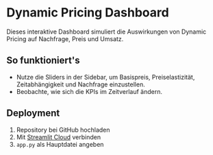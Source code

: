 # Dynamic Pricing Dashboard

Dieses interaktive Dashboard simuliert die Auswirkungen von Dynamic Pricing auf Nachfrage, Preis und Umsatz.

## So funktioniert's

- Nutze die Sliders in der Sidebar, um Basispreis, Preiselastizität, Zeitabhängigkeit und Nachfrage einzustellen.
- Beobachte, wie sich die KPIs im Zeitverlauf ändern.

## Deployment

1. Repository bei GitHub hochladen
2. Mit [Streamlit Cloud](https://streamlit.io/cloud) verbinden
3. `app.py` als Hauptdatei angeben
